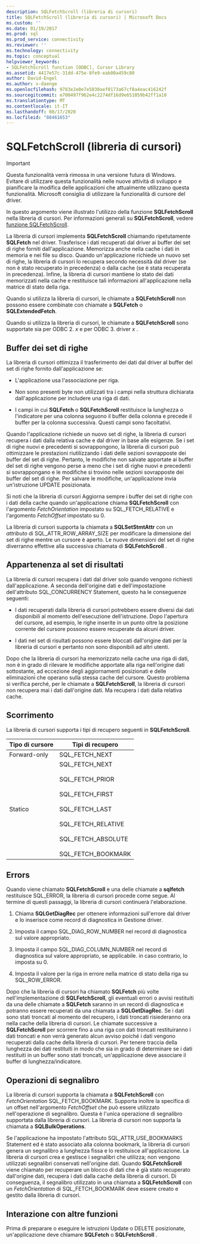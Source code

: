```yaml
---
description: SQLFetchScroll (libreria di cursori)
title: SQLFetchScroll (libreria di cursori) | Microsoft Docs
ms.custom: ''
ms.date: 01/19/2017
ms.prod: sql
ms.prod_service: connectivity
ms.reviewer: ''
ms.technology: connectivity
ms.topic: conceptual
helpviewer_keywords:
- SQLFetchScroll function [ODBC], Cursor Library
ms.assetid: 4417e57c-31dd-475e-8fe9-eab00a459c80
author: David-Engel
ms.author: v-daenge
ms.openlocfilehash: 9783e2e0e7e5030aef0173a67cf8a4eac416242f
ms.sourcegitcommit: e700497f962e4c2274df16d9e651059b42ff1a10
ms.translationtype: MT
ms.contentlocale: it-IT
ms.lasthandoff: 08/17/2020
ms.locfileid: "88461653"
---
```

# <a name="sqlfetchscroll-cursor-library"></a>SQLFetchScroll (libreria di cursori)
> [!IMPORTANT]  
>  Questa funzionalità verrà rimossa in una versione futura di Windows. Evitare di utilizzare questa funzionalità nelle nuove attività di sviluppo e pianificare la modifica delle applicazioni che attualmente utilizzano questa funzionalità. Microsoft consiglia di utilizzare la funzionalità di cursore del driver.  
  
 In questo argomento viene illustrato l'utilizzo della funzione **SQLFetchScroll** nella libreria di cursori. Per informazioni generali su **SQLFetchScroll**, vedere [funzione SQLFetchScroll](../../../odbc/reference/syntax/sqlfetchscroll-function.md).  
  
 La libreria di cursori implementa **SQLFetchScroll** chiamando ripetutamente **SQLFetch** nel driver. Trasferisce i dati recuperati dal driver ai buffer dei set di righe forniti dall'applicazione. Memorizza anche nella cache i dati in memoria e nei file su disco. Quando un'applicazione richiede un nuovo set di righe, la libreria di cursori lo recupera secondo necessità dal driver (se non è stato recuperato in precedenza) o dalla cache (se è stata recuperata in precedenza). Infine, la libreria di cursori mantiene lo stato dei dati memorizzati nella cache e restituisce tali informazioni all'applicazione nella matrice di stato della riga.  
  
 Quando si utilizza la libreria di cursori, le chiamate a **SQLFetchScroll** non possono essere combinate con chiamate a **SQLFetch** o **SQLExtendedFetch**.  
  
 Quando si utilizza la libreria di cursori, le chiamate a **SQLFetchScroll** sono supportate sia per ODBC 2. *x* e per ODBC 3. driver *x* .  
  
## <a name="rowset-buffers"></a>Buffer dei set di righe  
 La libreria di cursori ottimizza il trasferimento dei dati dal driver al buffer del set di righe fornito dall'applicazione se:  
  
-   L'applicazione usa l'associazione per riga.  
  
-   Non sono presenti byte non utilizzati tra i campi nella struttura dichiarata dall'applicazione per includere una riga di dati.  
  
-   I campi in cui **SQLFetch** o **SQLFetchScroll** restituisce la lunghezza o l'indicatore per una colonna seguono il buffer della colonna e precede il buffer per la colonna successiva. Questi campi sono facoltativi.  
  
 Quando l'applicazione richiede un nuovo set di righe, la libreria di cursori recupera i dati dalla relativa cache e dal driver in base alle esigenze. Se i set di righe nuovi e precedenti si sovrappongono, la libreria di cursori può ottimizzare le prestazioni riutilizzando i dati delle sezioni sovrapposte dei buffer del set di righe. Pertanto, le modifiche non salvate apportate ai buffer del set di righe vengono perse a meno che i set di righe nuovi e precedenti si sovrappongano e le modifiche si trovino nelle sezioni sovrapposte dei buffer del set di righe. Per salvare le modifiche, un'applicazione invia un'istruzione UPDATE posizionata.  
  
 Si noti che la libreria di cursori Aggiorna sempre i buffer dei set di righe con i dati della cache quando un'applicazione chiama **SQLFetchScroll** con l'argomento *FetchOrientation* impostato su SQL_FETCH_RELATIVE e l'argomento *FetchOffset* impostato su 0.  
  
 La libreria di cursori supporta la chiamata a **SQLSetStmtAttr** con un *attributo* di SQL_ATTR_ROW_ARRAY_SIZE per modificare la dimensione del set di righe mentre un cursore è aperto. Le nuove dimensioni del set di righe diverranno effettive alla successiva chiamata di **SQLFetchScroll** .  
  
## <a name="result-set-membership"></a>Appartenenza al set di risultati  
 La libreria di cursori recupera i dati dal driver solo quando vengono richiesti dall'applicazione. A seconda dell'origine dati e dell'impostazione dell'attributo SQL_CONCURRENCY Statement, questo ha le conseguenze seguenti:  
  
-   I dati recuperati dalla libreria di cursori potrebbero essere diversi dai dati disponibili al momento dell'esecuzione dell'istruzione. Dopo l'apertura del cursore, ad esempio, le righe inserite in un punto oltre la posizione corrente del cursore possono essere recuperate da alcuni driver.  
  
-   I dati nel set di risultati possono essere bloccati dall'origine dati per la libreria di cursori e pertanto non sono disponibili ad altri utenti.  
  
 Dopo che la libreria di cursori ha memorizzato nella cache una riga di dati, non è in grado di rilevare le modifiche apportate alla riga nell'origine dati sottostante, ad eccezione degli aggiornamenti posizionati e delle eliminazioni che operano sulla stessa cache del cursore. Questo problema si verifica perché, per le chiamate a **SQLFetchScroll**, la libreria di cursori non recupera mai i dati dall'origine dati. Ma recupera i dati dalla relativa cache.  
  
## <a name="scrolling"></a>Scorrimento  
 La libreria di cursori supporta i tipi di recupero seguenti in **SQLFetchScroll**.  
  
|Tipo di cursore|Tipi di recupero|  
|-----------------|-----------------|  
|Forward-only|SQL_FETCH_NEXT|  
|Statico|SQL_FETCH_NEXT<br /><br /> SQL_FETCH_PRIOR<br /><br /> SQL_FETCH_FIRST<br /><br /> SQL_FETCH_LAST<br /><br /> SQL_FETCH_RELATIVE<br /><br /> SQL_FETCH_ABSOLUTE<br /><br /> SQL_FETCH_BOOKMARK|  
  
## <a name="errors"></a>Errors  
 Quando viene chiamato **SQLFetchScroll** e una delle chiamate a **sqlfetch** restituisce SQL_ERROR, la libreria di cursori procede come segue. Al termine di questi passaggi, la libreria di cursori continuerà l'elaborazione.  
  
1.  Chiama **SQLGetDiagRec** per ottenere informazioni sull'errore dal driver e lo inserisce come record di diagnostica in Gestione driver.  
  
2.  Imposta il campo SQL_DIAG_ROW_NUMBER nel record di diagnostica sul valore appropriato.  
  
3.  Imposta il campo SQL_DIAG_COLUMN_NUMBER nel record di diagnostica sul valore appropriato, se applicabile. in caso contrario, lo imposta su 0.  
  
4.  Imposta il valore per la riga in errore nella matrice di stato della riga su SQL_ROW_ERROR.  
  
 Dopo che la libreria di cursori ha chiamato **SQLFetch** più volte nell'implementazione di **SQLFetchScroll**, gli eventuali errori o avvisi restituiti da una delle chiamate a **SQLFetch** saranno in un record di diagnostica e potranno essere recuperati da una chiamata a **SQLGetDiagRec**. Se i dati sono stati troncati al momento del recupero, i dati troncati risiederanno ora nella cache della libreria di cursori. Le chiamate successive a **SQLFetchScroll** per scorrere fino a una riga con dati troncati restituiranno i dati troncati e non verrà generato alcun avviso poiché i dati vengono recuperati dalla cache della libreria di cursori. Per tenere traccia della lunghezza dei dati restituiti in modo che sia in grado di determinare se i dati restituiti in un buffer sono stati troncati, un'applicazione deve associare il buffer di lunghezza/indicatore.  
  
## <a name="bookmark-operations"></a>Operazioni di segnalibro  
 La libreria di cursori supporta la chiamata a **SQLFetchScroll** con *FetchOrientation* SQL_FETCH_BOOKMARK. Supporta inoltre la specifica di un offset nell'argomento *FetchOffset* che può essere utilizzato nell'operazione di segnalibro. Questa è l'unica operazione di segnalibro supportata dalla libreria di cursori. La libreria di cursori non supporta la chiamata a **SQLBulkOperations**.  
  
 Se l'applicazione ha impostato l'attributo SQL_ATTR_USE_BOOKMARKS Statement ed è stato associato alla colonna bookmark, la libreria di cursori genera un segnalibro a lunghezza fissa e lo restituisce all'applicazione. La libreria di cursori crea e gestisce i segnalibri che utilizza; non vengono utilizzati segnalibri conservati nell'origine dati. Quando **SQLFetchScroll** viene chiamato per recuperare un blocco di dati che è già stato recuperato dall'origine dati, recupera i dati dalla cache della libreria di cursori. Di conseguenza, il segnalibro utilizzato in una chiamata a **SQLFetchScroll** con un *FetchOrientation* di SQL_FETCH_BOOKMARK deve essere creato e gestito dalla libreria di cursori.  
  
## <a name="interaction-with-other-functions"></a>Interazione con altre funzioni  
 Prima di preparare o eseguire le istruzioni Update o DELETE posizionate, un'applicazione deve chiamare **SQLFetch** o **SQLFetchScroll** .
